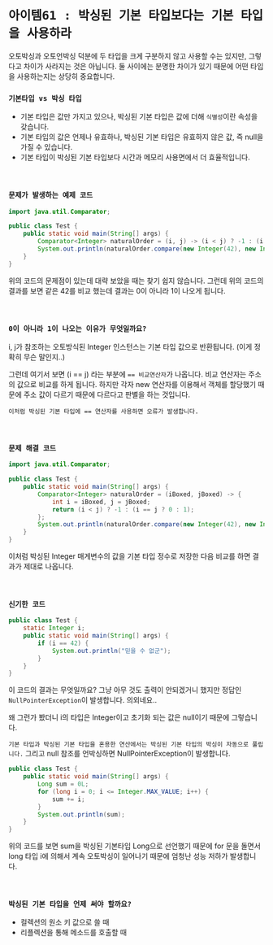 # `아이템61 : 박싱된 기본 타입보다는 기본 타입을 사용하라`

오토박싱과 오토언박싱 덕분에 두 타입을 크게 구분하지 않고 사용할 수는 있지만, 그렇다고 차이가 사라지는 것은 아닙니다.
둘 사이에는 분명한 차이가 있기 때문에 어떤 타입을 사용하는지는 상당히 중요합니다. 

### `기본타입 vs 박싱 타입`

- 기본 타입은 값만 가지고 있으나, 박싱된 기본 타입은 값에 더해 `식별성`이란 속성을 갖습니다.
- 기본 타입의 값은 언제나 유효하나, 박싱된 기본 타입은 유효하지 않은 값, 즉 null을 가질 수 있습니다.
- 기본 타입이 박싱된 기본 타입보다 시간과 메모리 사용면에서 더 효율적입니다.

<br>

### `문제가 발생하는 예제 코드`

```java
import java.util.Comparator;

public class Test {
    public static void main(String[] args) {
        Comparator<Integer> naturalOrder = (i, j) -> (i < j) ? -1 : (i == j ? 0 : 1);
        System.out.println(naturalOrder.compare(new Integer(42), new Integer(42))); // 1
    }
}
```

위의 코드의 문제점이 있는데 대략 보았을 때는 찾기 쉽지 않습니다. 그런데 위의 코드의 결과를 보면 같은 42를 비교 했는데 결과는 0이 아니라 1이 나오게 됩니다. 

<br>

### `0이 아니라 1이 나오는 이유가 무엇일까요?`

i, j가 참조하는 오토방식된 Integer 인스턴스는 기본 타입 값으로 반환됩니다. 
(이게 정확히 무슨 말인지..)

그런데 여기서 보면 (i == j) 라는 부분에 `== 비교연산자`가 나옵니다. 비교 연산자는 주소의 값으로 비교를 하게 됩니다. 하지만 각자 new 연산자를 이용해서 객체를 할당했기 때문에
주소 값이 다르기 때문에 다르다고 판별을 하는 것입니다. 

`이처럼 박싱된 기본 타입에 == 연산자를 사용하면 오류가 발생합니다.`

<br>

### `문제 해결 코드`

```java
import java.util.Comparator;

public class Test {
    public static void main(String[] args) {
        Comparator<Integer> naturalOrder = (iBoxed, jBoxed) -> {
            int i = iBoxed, j = jBoxed;
            return (i < j) ? -1 : (i == j ? 0 : 1);
        };
        System.out.println(naturalOrder.compare(new Integer(42), new Integer(42))); // 0
    }
}
```

이처럼 박싱된 Integer 매게변수의 값을 기본 타입 정수로 저장한 다음 비교를 하면 결과가 제대로 나옵니다.

<br>

### `신기한 코드`

```java
public class Test {
    static Integer i;
    public static void main(String[] args) {
        if (i == 42) {
            System.out.println("믿을 수 없군");
        }
    }
}
```

이 코드의 결과는 무엇일까요? 그냥 아무 것도 출력이 안되겠거니 했지만 정답인 `NullPointerException`이 발생합니다. 의외네요..

왜 그런가 봤더니 i의 타입은 Integer이고 초기화 되는 값은 null이기 때문에 그렇습니다. 

`기본 타입과 박싱된 기본 타입을 혼용한 연산에서는 박싱된 기본 타입의 박싱이 자동으로 풀립니다.` 그리고 null 참조를 언박싱하면 NullPointerException이 발생합니다.

```java
public class Test {
    public static void main(String[] args) {
        Long sum = 0L;
        for (long i = 0; i <= Integer.MAX_VALUE; i++) {
            sum += i;
        }
        System.out.println(sum);
    }
}
``` 

위의 코드를 보면 sum을 박싱된 기본타입 Long으로 선언했기 때문에 for 문을 돌면서 long 타입 i에 의해서 계속 오토박싱이 일어나기 때문에 엄청난 성능 저하가 발생합니다.

<br>

### `박싱된 기본 타입을 언제 써야 할까요?`

- 컬렉션의 원소 키 값으로 쓸 때
- 리플렉션을 통해 메소드를 호출할 때

